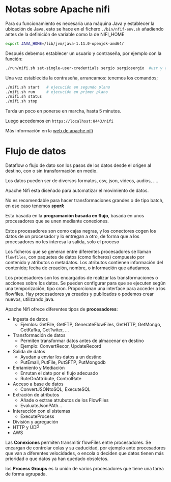 # Notas sobre Apache nifi

Para su funcionamiento es necesaria una máquina Java y establecer la ubicación de Java, esto se hace en el fichero `./bin/nfif-env.sh` añadiendo antes de la definición de variable como la de NIFI_HOME

```bash
export JAVA_HOME=/lib/jvm/java-1.11.0-openjdk-amd64/
```

Después debemos establecer un usuario y contraseña, por ejemplo con la función: 

```bash
./run/nifi.sh set-single-user-credentials sergio sergiosergio  #usr y contraseña
```

Una vez establecida la contraseña, arrancamos: tenemos los comandos;

```bash
./nifi.sh start   # ejecución en segundo plano
./nifi.sh run     # ejecución en primer plano
./nifi.sh status
./nifi.sh stop
```

Tarda un poco en ponerse en marcha, hasta 5 minutos.

Luego accedemos en `https://localhost:8443/nifi`

Más información en la [web de apache nifi](https://nifi.apache.org/docs/nifi-docs/html/getting-started.html#downloading-and-installing-nifi)


# Flujo de datos

Dataflow o flujo de dato son los pasos de los datos desde el origen al destino, con o sin transformación en medio.

Los datos pueden ser de diversos formatos, csv, json, videos, audios, .... 

Apache Nifi esta diseñado para automatizar el movimiento de datos.

No es recomendable para hacer transformaciones grandes o de tipo batch, en ese caso tenemos ***spark***

Esta basada en la **programación basada en flujo**, basada en unos procesadores que se unen mediante conexiones.

Estos procesadores son como cajas negras, y los conectores cogen los datos de un procesador y lo entregan a otro, de forma que a los procesadores no les interesa la salida, solo el proceso

Los ficheros que se generan entre diferentes procesadores se llaman `flowfiles`, con paquetes de datos (como ficheros) compuesto por contenido y atributos o metadatos. Los atributos contienen información del contenido; fecha de creación, nombre, o información que añadamos.

Los procesadores son los encargados de realizar las transformaciones o acciones sobre los datos. Se pueden configurar para que se ejecuten según una temporización, tipo cron. Proporcionan una interface para acceder a los flowfiles. Hay procesadores ya creados y publicados o podemos crear nuevos, utilizando java.

Apache Nifi ofrece diferentes tipos de **procesadores**:
- Ingesta  de datos
  - Ejemlos: GetFile, GetFTP, GenerateFlowFiles, GetHTTP, GetMongo, GetKafka, GetTwiter, ... 
- Transformación de datos
  - Permiten transformar datos antes de almacenar en destino
  - Ejemplo: ConvertRecor, UpdateRecord
- Salida de datos
  - Ayudan a enviar los datos a un destino
  - PutEmail, PutFile, PutSFTP, PutMongodb
- Enriamiento y Mediación
  - Enrutan el dato por el flujo adecuado
  - RuteOnAttribute, ControlRate
- Acceso a base de datos
  - ConvertJSONtoSQL, ExecuteSQL
- Extración de atributos
  - Añade o extrae atrubutos de los FlowFiles
  - EvaluateJsonPAth... 
- Interacción con el sistemas
  - ExecuteProcess
- División y agregación
- HTTP y UDP
- AWS


Las **Conexiones** permiten transmitir flowFiles entre procesadores. Se encargan de controlar colas y su caducidad, por ejemplo ante procesadores que van a diferentes velocidades, o encola o deciden que datos tienen más prioridad o que datos ya han quedado obsoletos.

los **Process Groups** es la unión de varios procesadores que tiene una tarea de forma agrupada.
